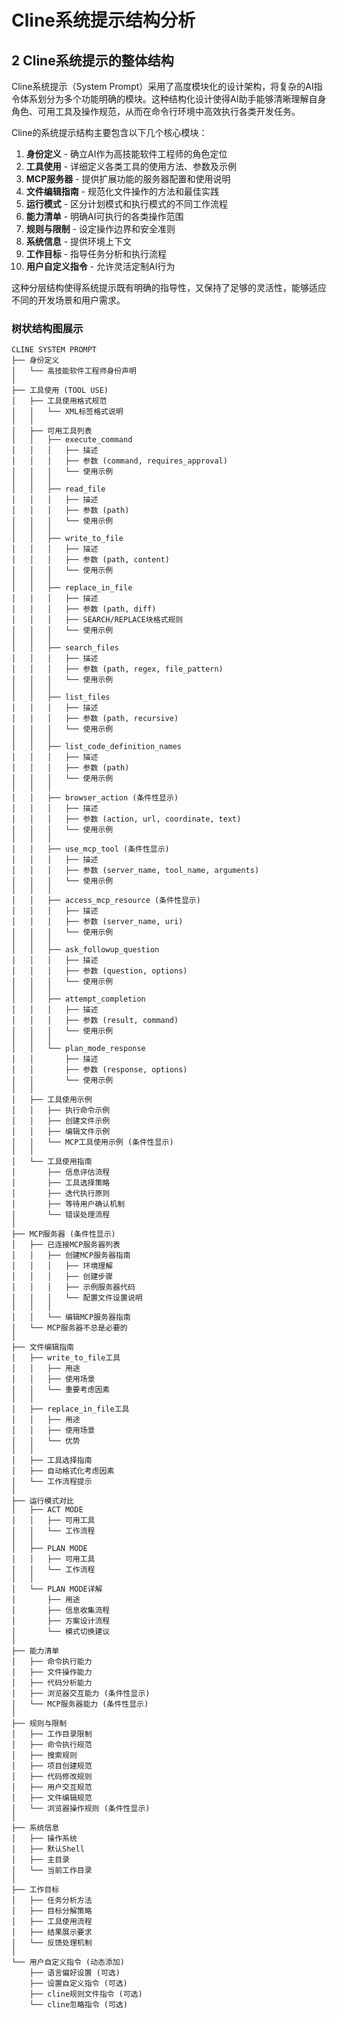 # Cline系统提示结构分析

## 2 Cline系统提示的整体结构

Cline系统提示（System Prompt）采用了高度模块化的设计架构，将复杂的AI指令体系划分为多个功能明确的模块。这种结构化设计使得AI助手能够清晰理解自身角色、可用工具及操作规范，从而在命令行环境中高效执行各类开发任务。

Cline的系统提示结构主要包含以下几个核心模块：
1. **身份定义** - 确立AI作为高技能软件工程师的角色定位
2. **工具使用** - 详细定义各类工具的使用方法、参数及示例
3. **MCP服务器** - 提供扩展功能的服务器配置和使用说明
4. **文件编辑指南** - 规范化文件操作的方法和最佳实践
5. **运行模式** - 区分计划模式和执行模式的不同工作流程
6. **能力清单** - 明确AI可执行的各类操作范围
7. **规则与限制** - 设定操作边界和安全准则
8. **系统信息** - 提供环境上下文
9. **工作目标** - 指导任务分析和执行流程
10. **用户自定义指令** - 允许灵活定制AI行为

这种分层结构使得系统提示既有明确的指导性，又保持了足够的灵活性，能够适应不同的开发场景和用户需求。

### 树状结构图展示
```
CLINE SYSTEM PROMPT
├── 身份定义
│   └── 高技能软件工程师身份声明
│
├── 工具使用 (TOOL USE)
│   ├── 工具使用格式规范
│   │   └── XML标签格式说明
│   │
│   ├── 可用工具列表
│   │   ├── execute_command
│   │   │   ├── 描述
│   │   │   ├── 参数 (command, requires_approval)
│   │   │   └── 使用示例
│   │   │
│   │   ├── read_file
│   │   │   ├── 描述
│   │   │   ├── 参数 (path)
│   │   │   └── 使用示例
│   │   │
│   │   ├── write_to_file
│   │   │   ├── 描述
│   │   │   ├── 参数 (path, content)
│   │   │   └── 使用示例
│   │   │
│   │   ├── replace_in_file
│   │   │   ├── 描述
│   │   │   ├── 参数 (path, diff)
│   │   │   ├── SEARCH/REPLACE块格式规则
│   │   │   └── 使用示例
│   │   │
│   │   ├── search_files
│   │   │   ├── 描述
│   │   │   ├── 参数 (path, regex, file_pattern)
│   │   │   └── 使用示例
│   │   │
│   │   ├── list_files
│   │   │   ├── 描述
│   │   │   ├── 参数 (path, recursive)
│   │   │   └── 使用示例
│   │   │
│   │   ├── list_code_definition_names
│   │   │   ├── 描述
│   │   │   ├── 参数 (path)
│   │   │   └── 使用示例
│   │   │
│   │   ├── browser_action (条件性显示)
│   │   │   ├── 描述
│   │   │   ├── 参数 (action, url, coordinate, text)
│   │   │   └── 使用示例
│   │   │
│   │   ├── use_mcp_tool (条件性显示)
│   │   │   ├── 描述
│   │   │   ├── 参数 (server_name, tool_name, arguments)
│   │   │   └── 使用示例
│   │   │
│   │   ├── access_mcp_resource (条件性显示)
│   │   │   ├── 描述
│   │   │   ├── 参数 (server_name, uri)
│   │   │   └── 使用示例
│   │   │
│   │   ├── ask_followup_question
│   │   │   ├── 描述
│   │   │   ├── 参数 (question, options)
│   │   │   └── 使用示例
│   │   │
│   │   ├── attempt_completion
│   │   │   ├── 描述
│   │   │   ├── 参数 (result, command)
│   │   │   └── 使用示例
│   │   │
│   │   └── plan_mode_response
│   │       ├── 描述
│   │       ├── 参数 (response, options)
│   │       └── 使用示例
│   │
│   ├── 工具使用示例
│   │   ├── 执行命令示例
│   │   ├── 创建文件示例
│   │   ├── 编辑文件示例
│   │   └── MCP工具使用示例 (条件性显示)
│   │
│   └── 工具使用指南
│       ├── 信息评估流程
│       ├── 工具选择策略
│       ├── 迭代执行原则
│       ├── 等待用户确认机制
│       └── 错误处理流程
│
├── MCP服务器 (条件性显示)
│   ├── 已连接MCP服务器列表
│   │   ├── 创建MCP服务器指南
│   │   │   ├── 环境理解
│   │   │   ├── 创建步骤
│   │   │   ├── 示例服务器代码
│   │   │   └── 配置文件设置说明
│   │   │
│   │   └── 编辑MCP服务器指南
│   └── MCP服务器不总是必要的
│
├── 文件编辑指南
│   ├── write_to_file工具
│   │   ├── 用途
│   │   ├── 使用场景
│   │   └── 重要考虑因素
│   │
│   ├── replace_in_file工具
│   │   ├── 用途
│   │   ├── 使用场景
│   │   └── 优势
│   │
│   ├── 工具选择指南
│   ├── 自动格式化考虑因素
│   └── 工作流程提示
│
├── 运行模式对比
│   ├── ACT MODE
│   │   ├── 可用工具
│   │   └── 工作流程
│   │
│   ├── PLAN MODE
│   │   ├── 可用工具
│   │   └── 工作流程
│   │
│   └── PLAN MODE详解
│       ├── 用途
│       ├── 信息收集流程
│       ├── 方案设计流程
│       └── 模式切换建议
│
├── 能力清单
│   ├── 命令执行能力
│   ├── 文件操作能力
│   ├── 代码分析能力
│   ├── 浏览器交互能力 (条件性显示)
│   └── MCP服务器能力 (条件性显示)
│
├── 规则与限制
│   ├── 工作目录限制
│   ├── 命令执行规范
│   ├── 搜索规则
│   ├── 项目创建规范
│   ├── 代码修改规则
│   ├── 用户交互规范
│   ├── 文件编辑规范
│   └── 浏览器操作规则 (条件性显示)
│
├── 系统信息
│   ├── 操作系统
│   ├── 默认Shell
│   ├── 主目录
│   └── 当前工作目录
│
├── 工作目标
│   ├── 任务分析方法
│   ├── 目标分解策略
│   ├── 工具使用流程
│   ├── 结果展示要求
│   └── 反馈处理机制
│
└── 用户自定义指令 (动态添加)
    ├── 语言偏好设置 (可选)
    ├── 设置自定义指令 (可选)
    ├── cline规则文件指令 (可选)
    └── cline忽略指令 (可选)
``` 